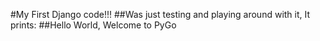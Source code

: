 #My First Django code!!!
##Was just testing and playing around with it, It prints:
##Hello World, Welcome to PyGo
